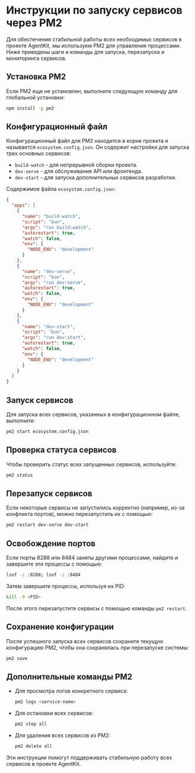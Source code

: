 # Инструкции по запуску сервисов через PM2

Для обеспечения стабильной работы всех необходимых сервисов в проекте AgentKit, мы используем PM2 для управления процессами. Ниже приведены шаги и команды для запуска, перезапуска и мониторинга сервисов.

## Установка PM2

Если PM2 еще не установлен, выполните следующую команду для глобальной установки:

```bash
npm install -g pm2
```

## Конфигурационный файл

Конфигурационный файл для PM2 находится в корне проекта и называется `ecosystem.config.json`. Он содержит настройки для запуска трех основных сервисов:

- `build-watch` - для непрерывной сборки проекта.
- `dev-serve` - для обслуживания API или фронтенда.
- `dev-start` - для запуска дополнительных сервисов разработки.

Содержимое файла `ecosystem.config.json`:

```json
{
  "apps": [
    {
      "name": "build-watch",
      "script": "bun",
      "args": "run build:watch",
      "autorestart": true,
      "watch": false,
      "env": {
        "NODE_ENV": "development"
      }
    },
    {
      "name": "dev-serve",
      "script": "bun",
      "args": "run dev:serve",
      "autorestart": true,
      "watch": false,
      "env": {
        "NODE_ENV": "development"
      }
    },
    {
      "name": "dev-start",
      "script": "bun",
      "args": "run dev:start",
      "autorestart": true,
      "watch": false,
      "env": {
        "NODE_ENV": "development"
      }
    }
  ]
}
```

## Запуск сервисов

Для запуска всех сервисов, указанных в конфигурационном файле, выполните:

```bash
pm2 start ecosystem.config.json
```

## Проверка статуса сервисов

Чтобы проверить статус всех запущенных сервисов, используйте:

```bash
pm2 status
```

## Перезапуск сервисов

Если некоторые сервисы не запустились корректно (например, из-за конфликта портов), можно перезапустить их с помощью:

```bash
pm2 restart dev-serve dev-start
```

## Освобождение портов

Если порты 8288 или 8484 заняты другими процессами, найдите и завершите эти процессы с помощью:

```bash
lsof -i :8288; lsof -i :8484
```

Затем завершите процессы, используя их PID:

```bash
kill -9 <PID>
```

После этого перезапустите сервисы с помощью команды `pm2 restart`.

## Сохранение конфигурации

После успешного запуска всех сервисов сохраните текущую конфигурацию PM2, чтобы она сохранялась при перезапуске системы:

```bash
pm2 save
```

## Дополнительные команды PM2

- Для просмотра логов конкретного сервиса:
  ```bash
  pm2 logs <service-name>
  ```
- Для остановки всех сервисов:
  ```bash
  pm2 stop all
  ```
- Для удаления всех сервисов из PM2:
  ```bash
  pm2 delete all
  ```

Эти инструкции помогут поддерживать стабильную работу всех сервисов в проекте AgentKit.

